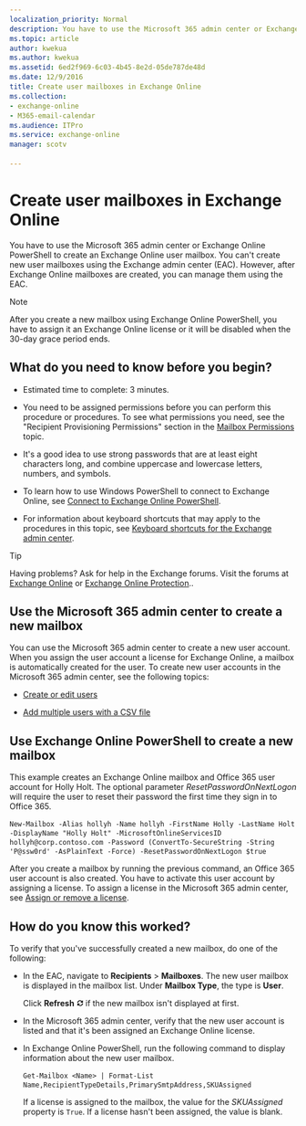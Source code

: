 ```yaml
---
localization_priority: Normal
description: You have to use the Microsoft 365 admin center or Exchange Online PowerShell to create an Exchange Online user mailbox. You can't create new user mailboxes using the Exchange admin center (EAC). However, after Exchange Online mailboxes are created, you can manage them using the EAC.
ms.topic: article
author: kwekua
ms.author: kwekua
ms.assetid: 6ed2f969-6c03-4b45-8e2d-05de787de48d
ms.date: 12/9/2016
title: Create user mailboxes in Exchange Online
ms.collection: 
- exchange-online
- M365-email-calendar
ms.audience: ITPro
ms.service: exchange-online
manager: scotv

---
```


# Create user mailboxes in Exchange Online

You have to use the Microsoft 365 admin center or Exchange Online PowerShell to create an Exchange Online user mailbox. You can't create new user mailboxes using the Exchange admin center (EAC). However, after Exchange Online mailboxes are created, you can manage them using the EAC.

> [!NOTE]
> After you create a new mailbox using Exchange Online PowerShell, you have to assign it an Exchange Online license or it will be disabled when the 30-day grace period ends.

## What do you need to know before you begin?

- Estimated time to complete: 3 minutes.

- You need to be assigned permissions before you can perform this procedure or procedures. To see what permissions you need, see the "Recipient Provisioning Permissions" section in the [Mailbox Permissions](https://technet.microsoft.com/library/5b690bcb-c6df-4511-90e1-08ca91f43b37.aspx) topic.

- It's a good idea to use strong passwords that are at least eight characters long, and combine uppercase and lowercase letters, numbers, and symbols.

- To learn how to use Windows PowerShell to connect to Exchange Online, see [Connect to Exchange Online PowerShell](https://go.microsoft.com/fwlink/p/?linkid=396554).

- For information about keyboard shortcuts that may apply to the procedures in this topic, see [Keyboard shortcuts for the Exchange admin center](../accessibility/keyboard-shortcuts-in-admin-center.md).

> [!TIP]
> Having problems? Ask for help in the Exchange forums. Visit the forums at [Exchange Online](https://go.microsoft.com/fwlink/p/?linkId=267542) or [Exchange Online Protection](https://go.microsoft.com/fwlink/p/?linkId=285351)..

## Use the Microsoft 365 admin center to create a new mailbox

You can use the Microsoft 365 admin center to create a new user account. When you assign the user account a license for Exchange Online, a mailbox is automatically created for the user. To create new user accounts in the Microsoft 365 admin center, see the following topics:

- [Create or edit users](https://go.microsoft.com/fwlink/p/?LinkId=276796)

- [Add multiple users with a CSV file](https://go.microsoft.com/fwlink/p/?LinkId=279605)

## Use Exchange Online PowerShell to create a new mailbox

This example creates an Exchange Online mailbox and Office 365 user account for Holly Holt. The optional parameter _ResetPasswordOnNextLogon_ will require the user to reset their password the first time they sign in to Office 365.

```
New-Mailbox -Alias hollyh -Name hollyh -FirstName Holly -LastName Holt -DisplayName "Holly Holt" -MicrosoftOnlineServicesID hollyh@corp.contoso.com -Password (ConvertTo-SecureString -String 'P@ssw0rd' -AsPlainText -Force) -ResetPasswordOnNextLogon $true
```

After you create a mailbox by running the previous command, an Office 365 user account is also created. You have to activate this user account by assigning a license. To assign a license in the Microsoft 365 admin center, see [Assign or remove a license](https://go.microsoft.com/fwlink/p/?LinkId=276798).

## How do you know this worked?

To verify that you've successfully created a new mailbox, do one of the following:

- In the EAC, navigate to **Recipients** \> **Mailboxes**. The new user mailbox is displayed in the mailbox list. Under **Mailbox Type**, the type is **User**.

    Click **Refresh** ![Refresh Icon](../media/ITPro_EAC_RefreshIcon.gif) if the new mailbox isn't displayed at first.

- In the Microsoft 365 admin center, verify that the new user account is listed and that it's been assigned an Exchange Online license.

- In Exchange Online PowerShell, run the following command to display information about the new user mailbox.

  ```
  Get-Mailbox <Name> | Format-List Name,RecipientTypeDetails,PrimarySmtpAddress,SKUAssigned
  ```

    If a license is assigned to the mailbox, the value for the _SKUAssigned_ property is `True`. If a license hasn't been assigned, the value is blank.



